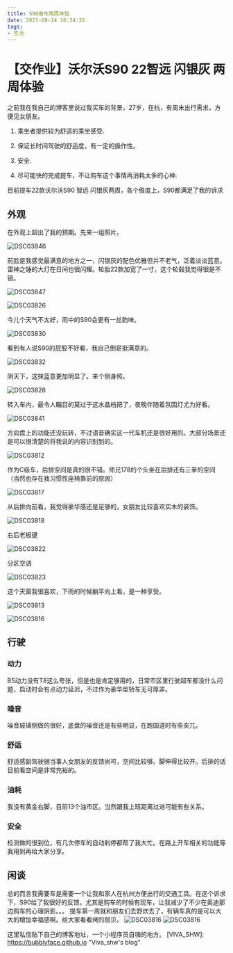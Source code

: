 ```yaml
---
title: S90用车两周体验
date: 2021-08-14 16:34:33
tags:
- 生活
---
```

# 【交作业】沃尔沃S90 22智远 闪银灰 两周体验

之前我在我自己的博客里说过我买车的背景，27岁，在杭，有周末出行需求，方便见女朋友。

1. 乘坐者提供较为舒适的乘坐感受.
2. 保证长时间驾驶的舒适度，有一定的操作性。

3. 安全.

4. 尽可能快的完成提车，不让购车这个事情再消耗太多的心神.

目前提车22款沃尔沃S90 智远 闪银灰两周，各个维度上，S90都满足了我的诉求

## 外观

在外观上超出了我的预期。先来一组照片。

![DSC03846](https://i2.hoopchina.com.cn/hupuapp/bbs/318/43419318/1628936336_208754IMG_4880.JPG?x-oss-process=image/resize,w_800/format,webp)

前脸是我感觉最满意的地方之一，闪银灰的配色优雅但并不老气，泛着淡淡蓝意。雷神之锤的大灯在日间也很闪耀。轮胎22款加宽了一寸，这个轮毂我觉得很是不错。

![DSC03847](https://i2.hoopchina.com.cn/hupuapp/bbs/318/43419318/1628936359_3490129IMG_4881.JPG?x-oss-process=image/resize,w_800/format,webp)

![DSC03826](https://i2.hoopchina.com.cn/hupuapp/bbs/318/43419318/1628936360_119121IMG_4875.JPG?x-oss-process=image/resize,w_800/format,webp)

今儿个天气不太好，雨中的S90会更有一丝韵味。

![DSC03830](https://i4.hoopchina.com.cn/hupuapp/bbs/318/43419318/1628936411_871595IMG_4877.JPG?x-oss-process=image/resize,w_800/format,webp)

看到有人说S90的屁股不好看，我自己倒是挺满意的。

![DSC03832](https://i4.hoopchina.com.cn/hupuapp/bbs/318/43419318/1628936411_871595IMG_4877.JPG?x-oss-process=image/resize,w_800/format,webp)

阴天下，这抹蓝意更加明显了。来个侧身照。

![DSC03828](https://i4.hoopchina.com.cn/hupuapp/bbs/318/43419318/1628936441_6326241IMG_4876.JPG?x-oss-process=image/resize,w_800/format,webp)

转入车内，最令人瞩目的莫过于这水晶档把了，夜晚伴随着氛围灯尤为好看。

![DSC03841](https://i4.hoopchina.com.cn/hupuapp/bbs/318/43419318/1628936460_944113IMG_4879.JPG?x-oss-process=image/resize,w_800/format,webp)

方向盘上的功能还没玩转，不过语音确实这一代车机还是很好用的。大部分场景还是可以很清楚的将我说的内容识别到的。

![DSC03812](https://i4.hoopchina.com.cn/hupuapp/bbs/318/43419318/1628936484_474566IMG_4867.JPG?x-oss-process=image/resize,w_800/format,webp)

作为C级车，后排空间是真的很不错。师兄178的个头坐在后排还有三拳的空间（当然也存在我习惯性座椅靠前的原因）

![DSC03817](https://i4.hoopchina.com.cn/hupuapp/bbs/318/43419318/1628936519_1054568IMG_4870.JPG?x-oss-process=image/resize,w_800/format,webp)

从后排向前看，我觉得豪华感还是足够的，女朋友比较喜欢实木的装饰。

![DSC03818](https://i4.hoopchina.com.cn/hupuapp/bbs/318/43419318/1628936534_933778IMG_4871.JPG?x-oss-process=image/resize,w_800/format,webp)

右后老板键

![DSC03822](https://i2.hoopchina.com.cn/hupuapp/bbs/318/43419318/1628936564_094099IMG_4872.JPG?x-oss-process=image/resize,w_800/format,webp)

分区空调

![DSC03823](https://i4.hoopchina.com.cn/hupuapp/bbs/318/43419318/1628936737_974716IMG_4873.JPG?x-oss-process=image/resize,w_800/format,webp)

这个天窗我很喜欢，下雨的时候躺平向上看，是一种享受。

![DSC03813](https://i2.hoopchina.com.cn/hupuapp/bbs/318/43419318/1628936712_817919IMG_4869.JPG?x-oss-process=image/resize,w_800/format,webp)



![DSC03816](https://i2.hoopchina.com.cn/hupuapp/bbs/318/43419318/1628936713_401459IMG_4868.JPG?x-oss-process=image/resize,w_800/format,webp)

## 行驶
### 动力

B5动力没有T8这么夸张，但是也是肯定够用的，日常市区里行驶超车都没什么问题，启动时会有点动力延迟，不过作为豪华型轿车无可厚非。

### 噪音

噪音玻璃侧做的很好，底盘的噪音还是有些明显，在跑国道时有些突兀。

### 舒适

舒适感副驾驶据当事人女朋友的反馈尚可，空间比较够。脚伸得比较开。后排的话目前看空间是非常充裕的。

### 油耗
我没有黄金右脚，目前13个油市区。当然跟我上班距离过进可能有些关系。

### 安全
检测做的很到位，有几次停车的自动刹停都帮了我大忙。在路上开车相关的功能等我用到再给大家分享。


## 闲谈
总的而言我需要车是需要一个让我和家人在杭州方便出行的交通工具。在这个诉求下，S90给了我很好的反馈。尤其是购车的时候有现车，让我减少了不少在奥迪那边购车的心理阴影。。。
提车第一周就和朋友们去野炊去了，有辆车真的是可以大大的增加幸福感啊。给大家看看烤的扇贝。
![DSC03816](/Users/haoweisun/store/汽车/DSC03805.jpg)
![DSC03816](/Users/haoweisun/store/汽车/DSC03807.jpg)


这里私信贴下自己的博客地址，一个小程序员自嗨的地方。
[VIVA_SHW]: https://bubblyface.github.io	"Viva_shw's blog"
